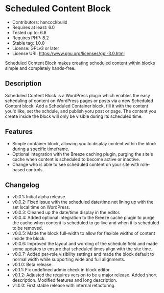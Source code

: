 # Scheduled Content Block
- Contributors: hancockbuild
- Requires at least: 6.0
- Tested up to: 6.8
- Requires PHP: 8.2
- Stable tag: 1.0.0
- License: GPLv3 or later
- License URI: https://www.gnu.org/licenses/gpl-3.0.html

Scheduled Content Block makes creating scheduled content within blocks simple and completely hands-free. 

## Description
Scheduled Content Block is a WordPress plugin which enables the easy scheduling of content on WordPress pages or posts via a new Scheduled Content block. Add a Scheduled Container block, fill it with the content you'd like, set the schdule, and publish yoru post or page. The content you create inside the block will only be visible during its scheduled time.

## Features
- Simple container block, allowing you to display content within the block during a specific timeframe.
- Optional integration with the Breeze caching plugin, purging the site's cache when content is scheduled to become active or inactive.
- Change who is able to see scheduled content on your site with role-based controls.

## Changelog
- v0.0.1: Initial alpha release.
- v0.0.2: Fixed issue with the scheduled date/time not lining up with the set local time on WordPress.
- v0.0.3: Cleaned up the date/time display in the editor.
- v0.0.4: Added optional integration to the Breeze cache plugin to purge the cache when content is scheduled to go live and when it is scheduled to be removed.
- v0.0.5: Made the block full-width to allow for flexible widths of content inside the block.
- v0.0.6: Improved the layout and wording of the schedule field and made some updates to ensure that scheduled times align with the site time.
- v0.0.7: Added per-role visibility settings and made the block default to normal width while supporting wide and full alignments.
- v0.1.0: Beta release.
- v0.1.1: Fix undefined admin check in block editor.
- v0.1.2: Adjusted the requires version to be a major release. Added short description. Modified features and long description.
- v1.0.0: First stable release with internal refactoring.

